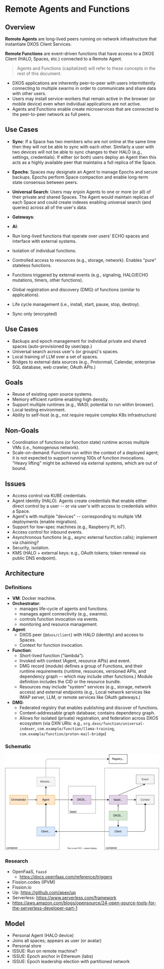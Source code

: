 # Remote Agents and Functions

## Overview

**Remote Agents** are long-lived peers running on network infrastructure that instantiate DXOS Client Services.

**Remote Functions** are event-driven functions that have access to a DXOS Client (HALO, Spaces, etc.) connected to a Remote Agent.

> Agents and Functions (capitalized) will refer to these concepts in the rest of this document.

- DXOS applications are inherently peer-to-peer with users intermittently connecting to multiple swarms in order to communicate and share data with other users.
- Users may install service-workers that remain active in the browser (or mobile device) even when individual applications are not active.
- Agents and Functions enable create microservices that are connected to the peer-to-peer network as full peers.


## Use Cases

- **Sync**: If a Space has two members who are not online at the same time then they will not be able to sync with each other.
  Similarly a user with two devices will not be able to sync changes to their HALO (e.g., settings, credentials).
  If either (or both) users deploy an Agent then this acts as a highly available peer that maintains a full replica of the Space.

- **Epochs**: Spaces may designate an Agent to manage Epochs and secure backups. 
  Epochs perform Space compaction and enable long-term state consensus between peers.

- **Universal Search**: Users may enjoin Agents to one or more (or all) of their private and shared Spaces.
  The Agent would maintain replicas of each Space and could create indexes enabling universal search (and queries) across all of the user's data.

- **Gateways**:

- **AI**: 





- Run long-lived functions that operate over users' ECHO spaces and interface with external systems.
- Isolation of individual functions.
- Controlled access to resources (e.g., storage, network). Enables "pure" stateless functions.
- Functions triggered by external events (e.g., signaling, HALO/ECHO mutations, timers, other functions).
- Global registration and discovery (DMG) of functions (similar to applications).
- Life cycle management (i.e., install, start, pause, stop, destroy).

- Sync only (encrypted)


## Use Cases

- Backups and epoch management for individual private and shared spaces (auto-provisioned by user/app.)
- Universal search across user's (or groups)'s spaces.
- Local training of LLM over a set of spaces.
- Bridges to external data sources (e.g., Protonmail, Calendar, enterprise SQL database, web crawler, OAuth APIs.)


## Goals

- Reuse of existing open source systems.
- Memory efficient runtime enabling high density.
- Support multiple runtimes (e.g., WASI; potential to run within browser).
- Local testing environment.
- Ability to self-host (e.g., not require require complex K8s infrastructure)


## Non-Goals

- Coordination of functions (or function state) runtime across multiple VMs (i.e., homogenous network).
- Scale-on-demand: Functions run within the context of a deployed agent; it is not expected to support running 100s of function invocations. "Heavy lifting" might be achieved via external systems, which are out of bound.


## Issues

- Access control via KUBE credentials.
- Agent identity (HALO). Agents create credentials that enable either direct control by a user -- or via user's with access to credentials within a Space.
- Agent's with multiple "devices" -- corresponding to multiple VM deployments (enable migration).
- Support for low-spec machines (e.g., Raspberry PI, IoT).
- Access control for inbound events.
- Asynchronous functions (e.g., async external function calls); implement via chaining?
- Security, isolation. 
- KMS (HALO + external keys: e.g., OAuth tokens; token renewal via public DNS endpoint).


## Architecture

### Definitions

- **VM**: Docker machine.
- **Orchestrator**:
  - manages life-cycle of agents and functions.
  - manages agent connectivity (e.g., swarms).
  - controls function invocation via events.
  - monitoring and resource management.
- **Agent**: 
  - DXOS peer (`@dxos/client`) with HALO (identity) and access to Spaces.
  - Context for function invocation.
- **Function**:
  - Short-lived function ("lambda").
  - Invoked with context (Agent, resource APIs) and event.
  - DMG record (module) defines a group of Functions, and their runtime requirements (runtime, resources, versioned APIs, and dependency graph -- which may include other functions.) Module definition includes the CID or the resource bundle.
  - Resources may include "system" services (e.g., storage, network access) and external endpoints (e.g., Local network services like IMAP server, LLM, or remote services like OAuth gateways.)
- **DMG**:
  - Federated registry that enables publishing and discover of functions.
  - Content-addressable graph database; contains dependency graph.
  - Allows for isolated (private) registration, and federation across DXOS ecosystem (via DXN URIs: e.g., `org.dxos/function/universal-indexer`, `com.example/function/llama-training`, `com.example/function/proton-mail-bridge`)

### Schematic

![d](./diagrams/remote-functions.drawio.svg)


### Research

- OpenFaaS, `faasd`
  - https://docs.openfaas.com/reference/triggers
- Fission.codes (IPVM)
- Fission.io
- Up: https://github.com/apex/up
- Serverless: https://www.serverless.com/framework
- https://aws.amazon.com/blogs/opensource/24-open-source-tools-for-the-serverless-developer-part-1



## Model

- Personal Agent (HALO device)
- Joins all spaces; appears as user (or avatar)
- Personal store
- ISSUE: Run on remote machine?
- ISSUE: Epoch anchor in Ethereum (labs)
- ISSUE: Epoch leadership election with partitioned network
